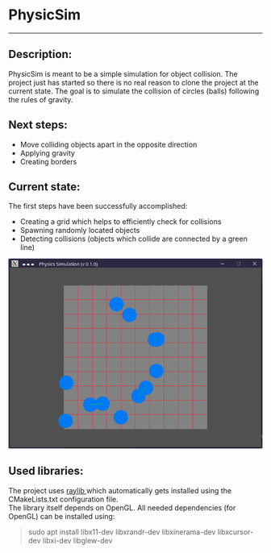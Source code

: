 # PhysicSim
<hr>

## Description:

PhysicSim is meant to be a simple simulation for object collision. 
The project just has started so there is no real reason to clone the project at the current state.
The goal is to simulate the collision of circles (balls) following the rules of gravity.

## Next steps:

* Move colliding objects apart in the opposite direction
* Applying gravity
* Creating borders

## Current state:

The first steps have been successfully accomplished:
* Creating a grid which helps to efficiently check for collisions
* Spawning randomly located objects
* Detecting collisions (objects which collide are connected by a green line)

<img width="700" src="img/demo.png">

## Used libraries:

The project uses <a href="https://www.raylib.com/"> raylib </a> which 
automatically gets installed using the CMakeLists.txt configuration file.  
The library itself depends on OpenGL. All needed dependencies (for OpenGL) can be installed using:
> sudo apt install libx11-dev libxrandr-dev libxinerama-dev libxcursor-dev libxi-dev libglew-dev
